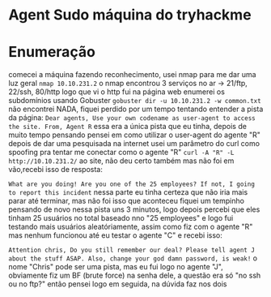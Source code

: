 # Agent Sudo máquina do tryhackme

# Enumeração
comecei a máquina fazendo reconhecimento, usei nmap para me dar uma luz geral ```nmap 10.10.231.2```
o nmap encontrou 3 serviços no ar -> 21/ftp, 22/ssh, 80/http logo que vi o http fui na página web 
enumerei os subdomínios usando Gobuster ```gobuster dir -u 10.10.231.2 -w common.txt```
não encontrei NADA, fiquei perdido por um tempo tentando entender a pista da página: ```Dear agents,
Use your own codename as user-agent to access the site. From, Agent R```
essa era a única pista que eu tinha, depois de muito tempo pensando pensei em como utilizar o user-agent
do agente "R" depois de dar uma pesquisada na internet usei um parâmetro do curl como spoofing pra tentar
me conectar como o agente "R" ```curl -A "R" -L http://10.10.231.2/``` ao site, não deu certo também mas não foi em vão,recebi isso de resposta: 

```What are you doing! Are you one of the 25 employees? If not, I going to report this incident```
nessa parte eu tinha certeza que não iria mais parar até terminar, mas não foi isso que aconteceu
fiquei um tempinho pensando de novo nessa pista uns 3 minutos, logo depois percebi que eles tinham 25 usuários no total baseado nno "25 employees"
e logo fui testando mais usuários aleatóriamente, assim como fiz com o agente "R" mas nenhum funcionou até eu testar o agente "C" e recebi isso:

```Attention chris, Do you still remember our deal? Please tell agent J about the stuff ASAP. Also, change your god damn password, is weak!```
o nome "Chris" pode ser uma pista, mas eu fui logo no agente "J", obviamente fiz um BF (brute force) na senha dele, a questão era só "no ssh ou no ftp?"
então pensei logo em seguida, na dúvida faz nos dois
